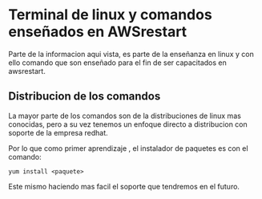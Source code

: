 # Terminal de linux y comandos enseñados en AWSrestart

Parte de la informacion aqui vista, es parte de la enseñanza en linux y con ello comando que son enseñado para el fin de
ser capacitados en awsrestart.

## Distribucion de los comandos

La mayor parte de los comandos son de la distribuciones de linux mas conocidas, pero a su vez tenemos un enfoque directo
a distribucion con soporte de la empresa redhat.

Por lo que como primer aprendizaje , el instalador de paquetes es con el comando:

    yum install <paquete>

Este mismo haciendo mas facil el soporte que tendremos en el futuro.
